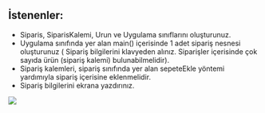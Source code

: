 ## İstenenler:

* Siparis, SiparisKalemi, Urun ve Uygulama sınıflarını oluşturunuz.
* Uygulama sınıfında yer alan main() içerisinde 1 adet sipariş nesnesi oluşturunuz ( Sipariş bilgilerini klavyeden alınız. Siparişler içerisinde çok sayıda ürün (sipariş kalemi) bulunabilmelidir).
* Sipariş kalemleri, sipariş sınıfında yer alan sepeteEkle yöntemi yardımıyla sipariş içerisine eklenmelidir.
* Sipariş bilgilerini ekrana yazdırınız.


![](https://github.com/celalceken/NesneYonelimliAnalizVeTasarimDersiUygulamalari/blob/master/Sekiller/06/LaboratuvarUygulamasi6.png)


